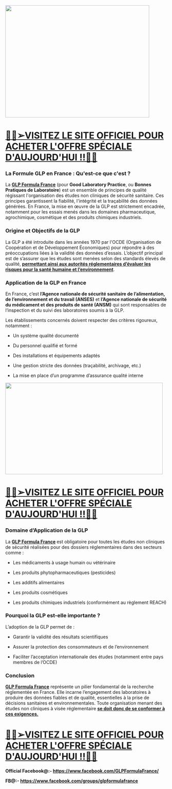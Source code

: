 <div class="separator"><a href="https://www.facebook.com/GLPFormulaFrance/" target="_blank" rel="nofollow"><img src="https://blogger.googleusercontent.com/img/b/R29vZ2xl/AVvXsEhIlC1_XA2k2avQQvupyYyFCLTiayuh0kowTeqwhoRaGVSLs4VOCjbtXwhlEqX5mhfleRHQjbgr1iZPsY6QM377kPDHmX9eotffIRlLQdXplZif3_HDMZLvFCUnduKGC3b-s3jtWdbclpmFNEZ6PMFVLmfNTBhFqCMBUCGUV7R9bjD3ppNFKqiSLLt-B9A/w448-h349/503982585_122107842554889424_611265047831431767_n.jpg" alt="" width="448" height="349" border="0" data-original-height="380" data-original-width="489" /></a></div>
<h1><u>👀💥<strong><a href="https://fitsuppmart.com/glp-formula-fr-buy" target="_blank" rel="nofollow">➢VISITEZ LE SITE OFFICIEL POUR ACHETER L'OFFRE SP&Eacute;CIALE D'AUJOURD'HUI !!</a></strong>👀💥</u></h1>
<h3 data-end="211" data-start="155"><strong data-end="211" data-start="159">La Formule GLP en France : Qu'est-ce que c'est ?</strong></h3>
<p data-end="707" data-start="213">La&nbsp;<strong data-end="231" data-start="216"><a href="https://www.facebook.com/GLPFormulaFrance/" target="_blank" rel="nofollow">GLP Formula France</a></strong>&nbsp;(pour&nbsp;<strong data-end="266" data-start="238">Good Laboratory Practice</strong>, ou&nbsp;<strong data-end="306" data-start="271">Bonnes Pratiques de Laboratoire</strong>) est un ensemble de principes de qualit&eacute; r&eacute;gissant l'organisation des &eacute;tudes non cliniques de s&eacute;curit&eacute; sanitaire. Ces principes garantissent la fiabilit&eacute;, l'int&eacute;grit&eacute; et la tra&ccedil;abilit&eacute; des donn&eacute;es g&eacute;n&eacute;r&eacute;es. En France, la mise en &oelig;uvre de la GLP est strictement encadr&eacute;e, notamment pour les essais men&eacute;s dans les domaines pharmaceutique, agrochimique, cosm&eacute;tique et des produits chimiques industriels.</p>
<h3 data-end="752" data-start="714"><strong data-end="752" data-start="718">Origine et Objectifs de la GLP</strong></h3>
<p data-end="1162" data-start="754">La GLP a &eacute;t&eacute; introduite dans les ann&eacute;es 1970 par l'OCDE (Organisation de Coop&eacute;ration et de D&eacute;veloppement &Eacute;conomiques) pour r&eacute;pondre &agrave; des pr&eacute;occupations li&eacute;es &agrave; la validit&eacute; des donn&eacute;es d&rsquo;essais. L&rsquo;objectif principal est de s&rsquo;assurer que les &eacute;tudes sont men&eacute;es selon des standards &eacute;lev&eacute;s de qualit&eacute;,&nbsp;<strong><a href="https://www.facebook.com/groups/glpformulafrance" target="_blank" rel="nofollow">permettant ainsi aux autorit&eacute;s r&eacute;glementaires d&rsquo;&eacute;valuer les risques pour la sant&eacute; humaine et l&rsquo;environnement</a></strong>.</p>
<h3 data-end="1208" data-start="1169"><strong data-end="1208" data-start="1173">Application de la GLP en France</strong></h3>
<p data-end="1499" data-start="1210">En France, c&rsquo;est&nbsp;<strong data-end="1331" data-start="1227">l&rsquo;Agence nationale de s&eacute;curit&eacute; sanitaire de l&rsquo;alimentation, de l&rsquo;environnement et du travail (ANSES)</strong>&nbsp;et&nbsp;<strong data-end="1415" data-start="1335">l&rsquo;Agence nationale de s&eacute;curit&eacute; du m&eacute;dicament et des produits de sant&eacute; (ANSM)</strong>&nbsp;qui sont responsables de l&rsquo;inspection et du suivi des laboratoires soumis &agrave; la GLP.</p>
<p data-end="1583" data-start="1501">Les &eacute;tablissements concern&eacute;s doivent respecter des crit&egrave;res rigoureux, notamment :</p>
<ul data-end="1818" data-start="1585">
<li data-end="1615" data-start="1585">
<p data-end="1615" data-start="1587">Un syst&egrave;me qualit&eacute; document&eacute;</p>
</li>
<li data-end="1648" data-start="1616">
<p data-end="1648" data-start="1618">Du personnel qualifi&eacute; et form&eacute;</p>
</li>
<li data-end="1691" data-start="1649">
<p data-end="1691" data-start="1651">Des installations et &eacute;quipements adapt&eacute;s</p>
</li>
<li data-end="1756" data-start="1692">
<p data-end="1756" data-start="1694">Une gestion stricte des donn&eacute;es (tra&ccedil;abilit&eacute;, archivage, etc.)</p>
</li>
<li data-end="1818" data-start="1757">
<p data-end="1818" data-start="1759">La mise en place d&rsquo;un programme d&rsquo;assurance qualit&eacute; interne</p>
</li>
</ul>
<div class="separator"><a href="https://www.facebook.com/GLPFormulaFrance/" target="_blank" rel="nofollow"><img src="https://blogger.googleusercontent.com/img/b/R29vZ2xl/AVvXsEgRjUxxTAnWAtPn-XYv7_dF9mShvDsz0fuw8yzpwuEYlFqAdV2RewzN9DWqVMLsvM8kwIdx7eweQ4kpNXklGaeqoXv20O1HMATQpS1BXHFinIusLUCAGL_BsdY-wUq9FD5kkusEmW2rxtua02lZ_GGflWltmzAbf_5M3m4qJBJWQMT0r63nuax4Hd_TwD8/w490-h285/504011718_122107842134889424_6636007284440514787_n.png" alt="" width="490" height="285" border="0" data-original-height="559" data-original-width="960" /></a></div>
<div>
<h1><u>👀💥<strong><a href="https://fitsuppmart.com/glp-formula-fr-buy" target="_blank" rel="nofollow">➢VISITEZ LE SITE OFFICIEL POUR ACHETER L'OFFRE SP&Eacute;CIALE D'AUJOURD'HUI !!</a></strong>👀💥</u></h1>
</div>
<h3 data-end="1864" data-start="1825"><strong data-end="1864" data-start="1829">Domaine d&rsquo;Application de la GLP</strong></h3>
<p data-end="2006" data-start="1866">La&nbsp;<strong data-end="231" data-start="216"><a href="https://www.facebook.com/GLPFormulaFrance/" target="_blank" rel="nofollow">GLP Formula France</a>&nbsp;</strong>est obligatoire pour toutes les &eacute;tudes non cliniques de s&eacute;curit&eacute; r&eacute;alis&eacute;es pour des dossiers r&eacute;glementaires dans des secteurs comme :</p>
<ul data-end="2230" data-start="2008">
<li data-end="2055" data-start="2008">
<p data-end="2055" data-start="2010">Les m&eacute;dicaments &agrave; usage humain ou v&eacute;t&eacute;rinaire</p>
</li>
<li data-end="2104" data-start="2056">
<p data-end="2104" data-start="2058">Les produits phytopharmaceutiques (pesticides)</p>
</li>
<li data-end="2132" data-start="2105">
<p data-end="2132" data-start="2107">Les additifs alimentaires</p>
</li>
<li data-end="2159" data-start="2133">
<p data-end="2159" data-start="2135">Les produits cosm&eacute;tiques</p>
</li>
<li data-end="2230" data-start="2160">
<p data-end="2230" data-start="2162">Les produits chimiques industriels (conform&eacute;ment au r&egrave;glement REACH)</p>
</li>
</ul>
<h3 data-end="2282" data-start="2237"><strong data-end="2282" data-start="2241">Pourquoi la GLP est-elle importante ?</strong></h3>
<p data-end="2316" data-start="2284">L&rsquo;adoption de la GLP permet de :</p>
<ul data-end="2525" data-start="2318">
<li data-end="2368" data-start="2318">
<p data-end="2368" data-start="2320">Garantir la validit&eacute; des r&eacute;sultats scientifiques</p>
</li>
<li data-end="2432" data-start="2369">
<p data-end="2432" data-start="2371">Assurer la protection des consommateurs et de l&rsquo;environnement</p>
</li>
<li data-end="2525" data-start="2433">
<p data-end="2525" data-start="2435">Faciliter l&rsquo;acceptation internationale des &eacute;tudes (notamment entre pays membres de l&rsquo;OCDE)</p>
</li>
</ul>
<h3 data-end="2550" data-start="2532"><strong data-end="2550" data-start="2536">Conclusion</strong></h3>
<p data-end="2920" data-start="2552"><strong data-end="231" data-start="216"><a href="https://www.facebook.com/GLPFormulaFrance/" target="_blank" rel="nofollow">GLP Formula France</a></strong>&nbsp;repr&eacute;sente un pilier fondamental de la recherche r&eacute;glement&eacute;e en France. Elle incarne l&rsquo;engagement des laboratoires &agrave; produire des donn&eacute;es fiables et de qualit&eacute;, essentielles &agrave; la prise de d&eacute;cisions sanitaires et environnementales. Toute organisation menant des &eacute;tudes non cliniques &agrave; vis&eacute;e r&eacute;glementaire&nbsp;<strong><a href="https://www.facebook.com/groups/glpformulafrance" target="_blank" rel="nofollow">se doit donc de se conformer &agrave; ces exigences.</a></strong></p>
<h1><u>👀💥<strong><a href="https://fitsuppmart.com/glp-formula-fr-buy" target="_blank" rel="nofollow">➢VISITEZ LE SITE OFFICIEL POUR ACHETER L'OFFRE SP&Eacute;CIALE D'AUJOURD'HUI !!</a></strong>👀💥</u></h1>
<p><strong>Official Facebook@:- </strong><a href="https://www.facebook.com/GLPFormulaFrance/"><strong>https://www.facebook.com/GLPFormulaFrance/</strong></a></p>
<p><strong>FB@:- </strong><a href="https://www.facebook.com/groups/glpformulafrance"><strong>https://www.facebook.com/groups/glpformulafrance</strong></a></p>
